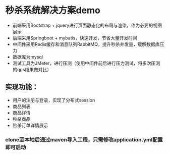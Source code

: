 # 秒杀系统解决方案demo

- 前端采用Bootstrap + jquery进行页面静态化的布局与渲染，作为必要的视图展示
- 后端采用Springboot + mybatis，快速开发，节省大量开发时间
- 中间件采用Redis缓存和消息队列RabbitMQ，提升秒杀并发量，缓解数据库压力
- 数据库为mysql
- 测试工具为JMeter，进行压测（使用中间件前后进行压力测试，将多次压测的qps结果做对比）

## 实现功能：
- 用户的注册与登录，实现了分布式session
- 商品列表
- 商品详情
- 秒杀商品
- 秒杀订单详情展示

### clone至本地后通过maven导入工程，只需修改application.yml配置即可启动
